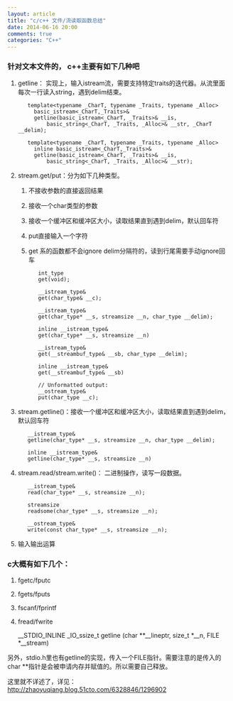 ```yaml
---
layout: article
title: "c/c++ 文件/流读取函数总结"
date: 2014-06-16 20:00
comments: true
categories: "C++"
---
```



### 针对文本文件的，  c++主要有如下几种吧

1. getline： 实现上，输入istream流，需要支持特定traits的迭代器。从流里面每次一行读入string，遇到delim结束。

		  template<typename _CharT, typename _Traits, typename _Alloc>
		    basic_istream<_CharT,_Traits>&
		    getline(basic_istream<_CharT, _Traits>& __is,
			    basic_string<_CharT, _Traits, _Alloc>& __str, _CharT __delim);

		  template<typename _CharT, typename _Traits, typename _Alloc>
		    inline basic_istream<_CharT,_Traits>&
		    getline(basic_istream<_CharT, _Traits>& __is,
			    basic_string<_CharT, _Traits, _Alloc>& __str);

<!--more-->

2. stream.get/put：分为如下几种类型。
	
	1. 不接收参数的直接返回结果
	2. 接收一个char类型的参数
	3. 接收一个缓冲区和缓冲区大小，读取结果直到遇到delim，默认回车符
	4. put直接输入一个字符
	5. get 系的函数都不会ignore delim分隔符的，读到行尾需要手动ignore回车

		      int_type 
		      get(void);

		      __istream_type& 
		      get(char_type& __c);

		      __istream_type& 
		      get(char_type* __s, streamsize __n, char_type __delim);

		      inline __istream_type& 
		      get(char_type* __s, streamsize __n)

		      __istream_type&
		      get(__streambuf_type& __sb, char_type __delim);

		      inline __istream_type&
		      get(__streambuf_type& __sb)

		      // Unformatted output:
		      __ostream_type& 
		      put(char_type __c);

3. stream.getline()：接收一个缓冲区和缓冲区大小，读取结果直到遇到delim，默认回车符

	      __istream_type& 
	      getline(char_type* __s, streamsize __n, char_type __delim);

	      inline __istream_type& 
	      getline(char_type* __s, streamsize __n)

4. stream.read/stream.write()： 二进制操作，读写一段数据。

	      __istream_type& 
	      read(char_type* __s, streamsize __n);

	      streamsize 
	      readsome(char_type* __s, streamsize __n);

	      __ostream_type& 
	      write(const char_type* __s, streamsize __n);

4. 输入输出运算

	
### c大概有如下几个：
 
  1. fgetc/fputc
  2. fgets/fputs
  2. fscanf/fprintf
  3. fread/fwrite

		__STDIO_INLINE _IO_ssize_t
		getline (char **__lineptr, size_t *__n, FILE *__stream)

  另外，stdio.h里也有getline的实现，传入一个FILE指针。需要注意的是传入的char **指针是会被申请内存并赋值的。所以需要自己释放。
 
  这里就不详述了，详见：
  <http://zhaoyuqiang.blog.51cto.com/6328846/1296902>